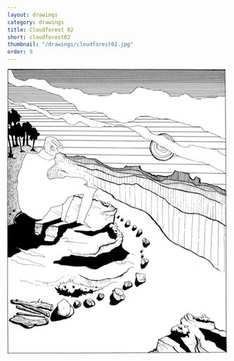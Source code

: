 ```yaml
---
layout: drawings
category: drawings
title: Cloudforest 02
short: cloudforest02
thumbnail: "/drawings/cloudforest02.jpg"
order: 9
---
```


<img class="noborder" src="/drawings/cloudforest02.jpg" width="500" height="649" alt="cloudforest 02">